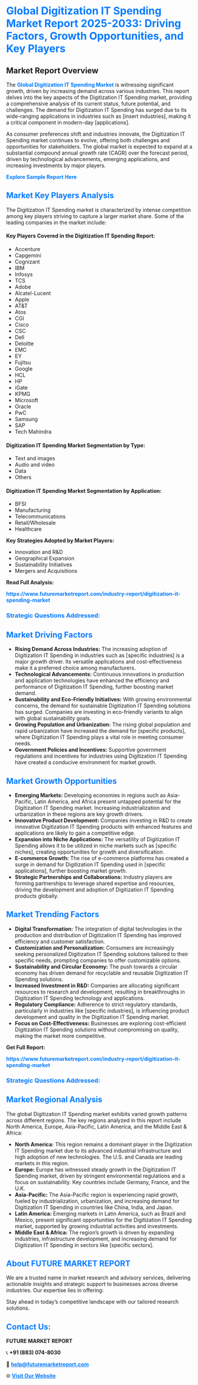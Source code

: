 <h1 style="color: #007BFF;">Global Digitization IT Spending Market Report 2025-2033: Driving Factors, Growth Opportunities, and Key Players</h1>

<section id="overview">
<h2>Market Report Overview</h2>
<p>The <a href="https://www.futuremarketreport.com/industry-report/digitization-it-spending-market" style="color: #007BFF; text-decoration: none;"><strong>Global Digitization IT Spending Market</strong></a> is witnessing significant growth, driven by increasing demand across various industries. This report delves into the key aspects of the Digitization IT Spending market, providing a comprehensive analysis of its current status, future potential, and challenges. The demand for Digitization IT Spending has surged due to its wide-ranging applications in industries such as [insert industries], making it a critical component in modern-day [applications].</p>
<p>As consumer preferences shift and industries innovate, the Digitization IT Spending market continues to evolve, offering both challenges and opportunities for stakeholders. The global market is expected to expand at a substantial compound annual growth rate (CAGR) over the forecast period, driven by technological advancements, emerging applications, and increasing investments by major players.</p>
</section>

<section id="overview">
<p><a href="https://www.futuremarketreport.com/request-sample/reportId=56775" style="color: #007BFF; text-decoration: none;"><strong>Explore Sample Report Here</strong></a></p>
</section>

<section id="key-players">
<h2 style="color: #007BFF;">Market Key Players Analysis</h2>
<p>The Digitization IT Spending market is characterized by intense competition among key players striving to capture a larger market share. Some of the leading companies in the market include:</p>
<h4>Key Players Covered in the Digitization IT Spending Report:</h4>
<ul><li>Accenture</li><li>Capgemini</li><li>Cognizant</li><li>IBM</li><li>Infosys</li><li>TCS</li><li>Adobe</li><li>Alcatel-Lucent</li><li>Apple</li><li>AT&amp;T</li><li>Atos</li><li>CGI</li><li>Cisco</li><li>CSC</li><li>Dell</li><li>Deloitte</li><li>EMC</li><li>EY</li><li>Fujitsu</li><li>Google</li><li>HCL</li><li>HP</li><li>iGate</li><li>KPMG</li><li>Microsoft</li><li>Oracle</li><li>PwC</li><li>Samsung</li><li>SAP</li><li>Tech Mahindra</li></ul>
<h4>Digitization IT Spending Market Segmentation by Type:</h4>
<ul><li>Text and images</li><li>Audio and video</li><li>Data</li><li>Others</li></ul>

<h4>Digitization IT Spending Market Segmentation by Application:</h4>
<ul><li>BFSI</li><li>Manufacturing</li><li>Telecommunications</li><li>Retail/Wholesale</li><li>Healthcare</li></ul>
<p><strong>Key Strategies Adopted by Market Players:</strong></p>
<ul>
<li>Innovation and R&D</li>
<li>Geographical Expansion</li>
<li>Sustainability Initiatives</li>
<li>Mergers and Acquisitions</li>
</ul>
</section>

<section>
<p><strong>Read Full Analysis: </strong></p><a href="https://www.futuremarketreport.com/industry-report/digitization-it-spending-market" style="color: #007BFF; text-decoration: none;"><strong>https://www.futuremarketreport.com/industry-report/digitization-it-spending-market</strong></a>
<h3 style="color: #007BFF;">Strategic Questions Addressed:</h3>
</section>

<section id="driving-factors">
<h2 style="color: #007BFF;">Market Driving Factors</h2>
<ul>
<li><strong>Rising Demand Across Industries:</strong> The increasing adoption of Digitization IT Spending in industries such as [specific industries] is a major growth driver. Its versatile applications and cost-effectiveness make it a preferred choice among manufacturers.</li>
<li><strong>Technological Advancements:</strong> Continuous innovations in production and application technologies have enhanced the efficiency and performance of Digitization IT Spending, further boosting market demand.</li>
<li><strong>Sustainability and Eco-Friendly Initiatives:</strong> With growing environmental concerns, the demand for sustainable Digitization IT Spending solutions has surged. Companies are investing in eco-friendly variants to align with global sustainability goals.</li>
<li><strong>Growing Population and Urbanization:</strong> The rising global population and rapid urbanization have increased the demand for [specific products], where Digitization IT Spending plays a vital role in meeting consumer needs.</li>
<li><strong>Government Policies and Incentives:</strong> Supportive government regulations and incentives for industries using Digitization IT Spending have created a conducive environment for market growth.</li>
</ul>
</section>

<section id="growth-opportunities">
<h2 style="color: #007BFF;">Market Growth Opportunities</h2>
<ul>
<li><strong>Emerging Markets:</strong> Developing economies in regions such as Asia-Pacific, Latin America, and Africa present untapped potential for the Digitization IT Spending market. Increasing industrialization and urbanization in these regions are key growth drivers.</li>
<li><strong>Innovative Product Development:</strong> Companies investing in R&D to create innovative Digitization IT Spending products with enhanced features and applications are likely to gain a competitive edge.</li>
<li><strong>Expansion into Niche Applications:</strong> The versatility of Digitization IT Spending allows it to be utilized in niche markets such as [specific niches], creating opportunities for growth and diversification.</li>
<li><strong>E-commerce Growth:</strong> The rise of e-commerce platforms has created a surge in demand for Digitization IT Spending used in [specific applications], further boosting market growth.</li>
<li><strong>Strategic Partnerships and Collaborations:</strong> Industry players are forming partnerships to leverage shared expertise and resources, driving the development and adoption of Digitization IT Spending products globally.</li>
</ul>
</section>

<section id="trending-factors">
<h2 style="color: #007BFF;">Market Trending Factors</h2>
<ul>
<li><strong>Digital Transformation:</strong> The integration of digital technologies in the production and distribution of Digitization IT Spending has improved efficiency and customer satisfaction.</li>
<li><strong>Customization and Personalization:</strong> Consumers are increasingly seeking personalized Digitization IT Spending solutions tailored to their specific needs, prompting companies to offer customizable options.</li>
<li><strong>Sustainability and Circular Economy:</strong> The push towards a circular economy has driven demand for recyclable and reusable Digitization IT Spending solutions.</li>
<li><strong>Increased Investment in R&D:</strong> Companies are allocating significant resources to research and development, resulting in breakthroughs in Digitization IT Spending technology and applications.</li>
<li><strong>Regulatory Compliance:</strong> Adherence to strict regulatory standards, particularly in industries like [specific industries], is influencing product development and quality in the Digitization IT Spending market.</li>
<li><strong>Focus on Cost-Effectiveness:</strong> Businesses are exploring cost-efficient Digitization IT Spending solutions without compromising on quality, making the market more competitive.</li>
</ul>
</section>

<section>
<p><strong>Get Full Report: </strong></p><a href="https://www.futuremarketreport.com/industry-report/digitization-it-spending-market" style="color: #007BFF; text-decoration: none;"><strong>https://www.futuremarketreport.com/industry-report/digitization-it-spending-market</strong></a>
<h3 style="color: #007BFF;">Strategic Questions Addressed:</h3>
</section>


<section id="regional-analysis">
<h2 style="color: #007BFF;">Market Regional Analysis</h2>
<p>The global Digitization IT Spending market exhibits varied growth patterns across different regions. The key regions analyzed in this report include North America, Europe, Asia-Pacific, Latin America, and the Middle East & Africa:</p>
<ul>
<li><strong>North America:</strong> This region remains a dominant player in the Digitization IT Spending market due to its advanced industrial infrastructure and high adoption of new technologies. The U.S. and Canada are leading markets in this region.</li>
<li><strong>Europe:</strong> Europe has witnessed steady growth in the Digitization IT Spending market, driven by stringent environmental regulations and a focus on sustainability. Key countries include Germany, France, and the U.K.</li>
<li><strong>Asia-Pacific:</strong> The Asia-Pacific region is experiencing rapid growth, fueled by industrialization, urbanization, and increasing demand for Digitization IT Spending in countries like China, India, and Japan.</li>
<li><strong>Latin America:</strong> Emerging markets in Latin America, such as Brazil and Mexico, present significant opportunities for the Digitization IT Spending market, supported by growing industrial activities and investments.</li>
<li><strong>Middle East & Africa:</strong> The region’s growth is driven by expanding industries, infrastructure development, and increasing demand for Digitization IT Spending in sectors like [specific sectors].</li>
</ul>
</section>

<footer>
<h2 style="color: #007BFF;">About FUTURE MARKET REPORT</h2>
<p>We are a trusted name in market research and advisory services, delivering actionable insights and strategic support to businesses across diverse industries. Our expertise lies in offering:</p>

<p>Stay ahead in today’s competitive landscape with our tailored research solutions.</p>

<h2 style="color: #007BFF;">Contact Us:</h2>
<p><strong>FUTURE MARKET REPORT</strong></p>
<p>📞 <strong>+91 (883) 074-8030</strong></p>
<p>📧 <strong><a href="mailto:help@futuremarketreport.com" style="color: #007BFF;">help@futuremarketreport.com</a></strong></p>
<p>🌐 <strong><a href="https://www.futuremarketreport.com/" style="color: #007BFF;">Visit Our Website</a></strong></p>
</footer>